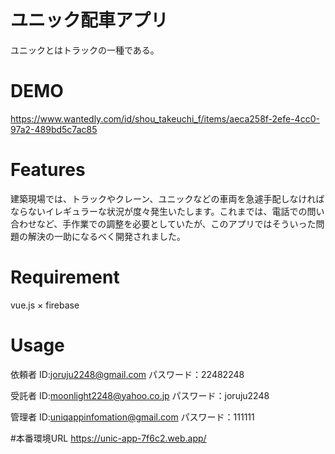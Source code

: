 # ユニック配車アプリ
 
ユニックとはトラックの一種である。
 
# DEMO
 
https://www.wantedly.com/id/shou_takeuchi_f/items/aeca258f-2efe-4cc0-97a2-489bd5c7ac85
 
# Features
 
建築現場では、トラックやクレーン、ユニックなどの車両を急遽手配しなければならないイレギュラーな状況が度々発生いたします。これまでは、電話での問い合わせなど、手作業での調整を必要としていたが、このアプリではそういった問題の解決の一助になるべく開発されました。
 
# Requirement

vue.js × firebase
 
# Usage
 
依頼者
ID:joruju2248@gmail.com
パスワード：22482248 

受託者
ID:moonlight2248@yahoo.co.jp
パスワード：joruju2248

管理者
ID:uniqappinfomation@gmail.com
パスワード：111111

#本番環境URL
https://unic-app-7f6c2.web.app/
